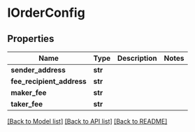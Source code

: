 # IOrderConfig

## Properties
Name | Type | Description | Notes
------------ | ------------- | ------------- | -------------
**sender_address** | **str** |  | 
**fee_recipient_address** | **str** |  | 
**maker_fee** | **str** |  | 
**taker_fee** | **str** |  | 

[[Back to Model list]](../README.md#documentation-for-models) [[Back to API list]](../README.md#documentation-for-api-endpoints) [[Back to README]](../README.md)


